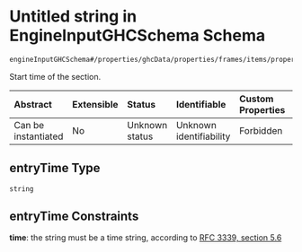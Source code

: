 # Untitled string in EngineInputGHCSchema Schema

```txt
engineInputGHCSchema#/properties/ghcData/properties/frames/items/properties/sections/items/properties/entryTime
```

Start time of the section.

| Abstract            | Extensible | Status         | Identifiable            | Custom Properties | Additional Properties | Access Restrictions | Defined In                                                        |
| :------------------ | :--------- | :------------- | :---------------------- | :---------------- | :-------------------- | :------------------ | :---------------------------------------------------------------- |
| Can be instantiated | No         | Unknown status | Unknown identifiability | Forbidden         | Allowed               | none                | [ghc.schema.json*](../out/ghc.schema.json "open original schema") |

## entryTime Type

`string`

## entryTime Constraints

**time**: the string must be a time string, according to [RFC 3339, section 5.6](https://tools.ietf.org/html/rfc3339 "check the specification")

